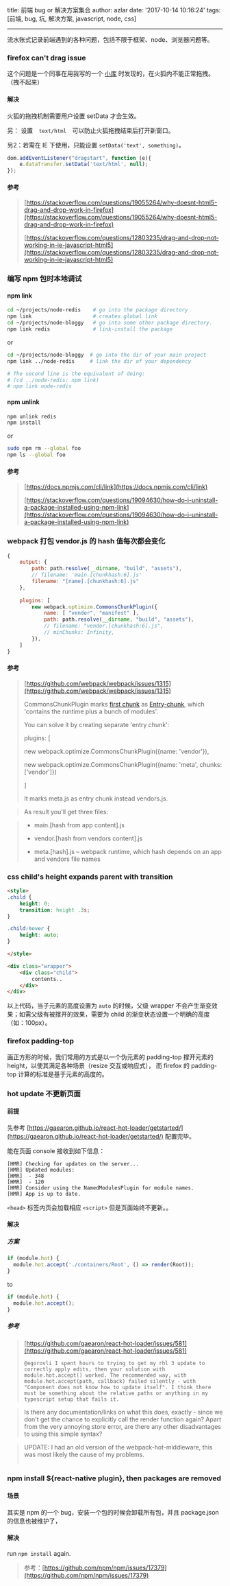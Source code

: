 title: 前端 bug or 解决方案集合
author: azlar
date: '2017-10-14 10:16:24'
tags: [前端, bug, 坑, 解决方案, javascript, node, css]

---

流水账式记录前端遇到的各种问题，包括不限于框架、node、浏览器问题等。
<!-- desc -->

### firefox can't drag issue
这个问题是一个同事在用我写的一个 [小库](https://github.com/azlarsin/draggable-tree) 时发现的，在火狐内不能正常拖拽。（拽不起来）

#### 解决
火狐的拖拽机制需要用户设置 setData 才会生效。

另： 设置　`text/html`　可以防止火狐拖拽结束后打开新窗口。

另2：若需在 IE 下使用，只能设置 `setData('text', something)`。

```js
dom.addEventListener("dragstart", function (e){
	e.dataTransfer.setData('text/html', null);
});
```

#### 参考
> [https://stackoverflow.com/questions/19055264/why-doesnt-html5-drag-and-drop-work-in-firefox](https://stackoverflow.com/questions/19055264/why-doesnt-html5-drag-and-drop-work-in-firefox)
> 
> [https://stackoverflow.com/questions/12803235/drag-and-drop-not-working-in-ie-javascript-html5](https://stackoverflow.com/questions/12803235/drag-and-drop-not-working-in-ie-javascript-html5)


### 编写 npm 包时本地调试
#### npm link
```bash
cd ~/projects/node-redis    # go into the package directory
npm link                    # creates global link
cd ~/projects/node-bloggy   # go into some other package directory.
npm link redis              # link-install the package
```

or

```bash
cd ~/projects/node-bloggy  # go into the dir of your main project
npm link ../node-redis     # link the dir of your dependency

# The second line is the equivalent of doing:
# (cd ../node-redis; npm link)
# npm link node-redis

```

#### npm unlink
```bash
npm unlink redis
npm install
```

or

```bash
sudo npm rm --global foo
npm ls --global foo
```

#### 参考
> [https://docs.npmjs.com/cli/link](https://docs.npmjs.com/cli/link)
> 
> [https://stackoverflow.com/questions/19094630/how-do-i-uninstall-a-package-installed-using-npm-link](https://stackoverflow.com/questions/19094630/how-do-i-uninstall-a-package-installed-using-npm-link)


### webpack 打包 vendor.js 的 hash 值每次都会变化
```js
{
	output: {
		path: path.resolve(__dirname, "build", "assets"),
		// filename: 'main.[chunkhash:6].js'
		filename: "[name].[chunkhash:6].js"
	},
 
	plugins: [
		new webpack.optimize.CommonsChunkPlugin({
		    name: [ "vendor", "manifest" ],
		    path: path.resolve(__dirname, "build", "assets"),
		    // filename: "vendor.[chunkhash:6].js",
		    // minChunks: Infinity,
		}),   
	]
}
```

#### 参考
> [https://github.com/webpack/webpack/issues/1315](https://github.com/webpack/webpack/issues/1315)
> 
> CommonsChunkPlugin marks [first chunk](https://github.com/webpack/webpack/blob/master/lib/optimize/CommonsChunkPlugin.js#L47) as [Entry-chunk](https://webpack.github.io/docs/code-splitting.html#entry-chunk), which 'contains the runtime plus a bunch of modules'.
> 
> You can solve it by creating separate 'entry chunk':
> 
> plugins: [
>		
>	new webpack.optimize.CommonsChunkPlugin({name: 'vendor'}),
> 
> 	new webpack.optimize.CommonsChunkPlugin({name: 'meta', chunks: ['vendor']})
> 
> ]
> 
> It marks meta.js as entry chunk instead vendors.js.

> As result you'll get three files:

> - main.[hash from app content].js
> 
> - vendor.[hash from vendors content].js
> 
> - meta.[hash].js – webpack runtime, which hash depends on an app and vendors file names


### css child's height expands parent with transition

```html
<style>
.child {
	height: 0;
	transition: height .3s;	
}

.child:hover {
	height: auto;
}

</style>

<div class="wrapper">
	<div class="child">
		contents..
	</div>
</div>
```

以上代码，当子元素的高度设置为 `auto` 的时候，父级 wrapper 不会产生渐变效果；如需父级有被撑开的效果，需要为 child 的渐变状态设置一个明确的高度（如：100px）。


### firefox padding-top 
画正方形的时候，我们常用的方式是以一个伪元素的 padding-top 撑开元素的 height，以使其满足各种场景（resize 交互或响应式），
而 firefox 的 padding-top 计算的标准是基于元素的高度的。


### hot update 不更新页面
#### 前提
先参考 [https://gaearon.github.io/react-hot-loader/getstarted/](https://gaearon.github.io/react-hot-loader/getstarted/) 配置完毕。

能在页面 console 接收到如下信息：

```text
[HMR] Checking for updates on the server...
[HMR] Updated modules:
[HMR]  - 348
[HMR]  - 120
[HMR] Consider using the NamedModulesPlugin for module names.
[HMR] App is up to date.
```

`<head>` 标签内页会加载相应 `<script>` 但是页面始终不更新。。

#### 解决
##### 方案
```javascript
if (module.hot) {
  module.hot.accept('./containers/Root', () => render(Root));
}
```

to

```javascript
if (module.hot) {
  module.hot.accept();
}
```

##### 参考
> [https://github.com/gaearon/react-hot-loader/issues/581](https://github.com/gaearon/react-hot-loader/issues/581)
> 
> ```
> @egorovli I spent hours to trying to get my rhl 3 update to correctly apply edits, then your solution with module.hot.accept() worked. The recommended way, with module.hot.accept(path, callback) failed silently - with "Component does not know how to update itself". I think there must be something about the relative paths or anything in my typescript setup that fails it.

> Is there any documentation/links on what this does, exactly - since we don't get the chance to explicitly call the render function again? Apart from the very annoying store error, are there any other disadvantages to using this simple syntax?

> UPDATE: I had an old version of the webpack-hot-middleware, this was most likely the cause of my problems.
> ```


### npm install ${react-native plugin}, then packages are removed
#### 场景
其实是 npm 的一个 bug，安装一个包的时候会卸载所有包，并且 package.json 的信息也被维护了，

#### 解决
run `npm install` again.

> 参考：[https://github.com/npm/npm/issues/17379](https://github.com/npm/npm/issues/17379)
